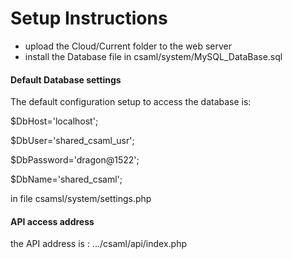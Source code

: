 # Setup Instructions
- upload the Cloud/Current folder to the web server 
- install the Database file in csaml/system/MySQL_DataBase.sql

#### Default Database settings
The default configuration setup to access the database is:

$DbHost='localhost';

$DbUser='shared_csaml_usr';

$DbPassword='dragon@1522';

$DbName='shared_csaml';

in file csamsl/system/settings.php

#### API access address
the API address is :
.../csaml/api/index.php
